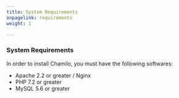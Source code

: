 ```yaml
---
title: System Requirements
onpagelink: requirements
weight: 1

---
```


### **System Requirements**

In order to install Chamilo, you must have the following softwares:

- Apache 2.2 or greater / Nginx
- PHP 7.2 or greater
- MySQL 5.6 or greater
 